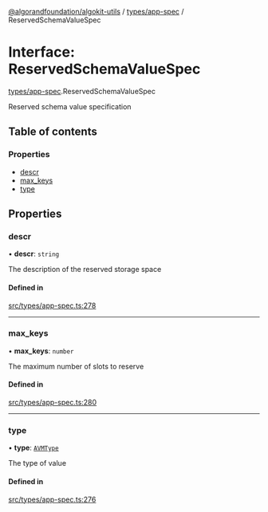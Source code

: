 [@algorandfoundation/algokit-utils](../README.md) / [types/app-spec](../modules/types_app_spec.md) / ReservedSchemaValueSpec

# Interface: ReservedSchemaValueSpec

[types/app-spec](../modules/types_app_spec.md).ReservedSchemaValueSpec

Reserved schema value specification

## Table of contents

### Properties

- [descr](types_app_spec.ReservedSchemaValueSpec.md#descr)
- [max\_keys](types_app_spec.ReservedSchemaValueSpec.md#max_keys)
- [type](types_app_spec.ReservedSchemaValueSpec.md#type)

## Properties

### descr

• **descr**: `string`

The description of the reserved storage space

#### Defined in

[src/types/app-spec.ts:278](https://github.com/algorandfoundation/algokit-utils-ts/blob/main/src/types/app-spec.ts#L278)

___

### max\_keys

• **max\_keys**: `number`

The maximum number of slots to reserve

#### Defined in

[src/types/app-spec.ts:280](https://github.com/algorandfoundation/algokit-utils-ts/blob/main/src/types/app-spec.ts#L280)

___

### type

• **type**: [`AVMType`](../modules/types_app_spec.md#avmtype)

The type of value

#### Defined in

[src/types/app-spec.ts:276](https://github.com/algorandfoundation/algokit-utils-ts/blob/main/src/types/app-spec.ts#L276)
